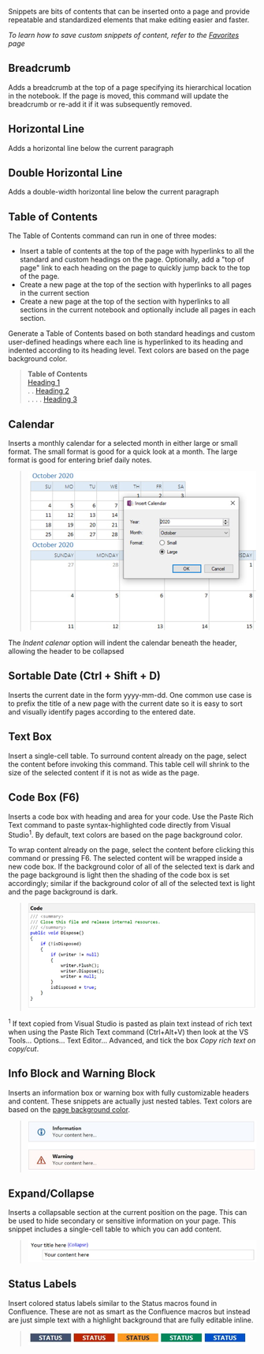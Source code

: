 Snippets are bits of contents that can be inserted onto a page and provide repeatable and standardized elements that make editing easier and faster.

_To learn how to save custom snippets of content, refer to the [Favorites](Favorites) page_

## Breadcrumb
Adds a breadcrumb at the top of a page specifying its hierarchical location in the notebook. If the page is moved, this command will update the breadcrumb or re-add it if it was subsequently removed.

## Horizontal Line
Adds a horizontal line below the current paragraph

## Double Horizontal Line
Adds a double-width horizontal line below the current paragraph

## Table of Contents
The Table of Contents command can run in one of three modes:

* Insert a table of contents at the top of the page with hyperlinks to all the standard and custom
  headings on the page. Optionally, add a "top of page" link to each heading on the page to quickly
  jump back to the top of the page.
* Create a new page at the top of the section with hyperlinks to all pages in the current section
* Create a new page at the top of the section with hyperlinks to all sections in the current
  notebook and optionally include all pages in each section. 

Generate a Table of Contents based on both standard headings and custom user-defined headings
where each line is hyperlinked to its heading and indented according to its heading level.
Text colors are based on the page background color.

> **Table of Contents**  
> [Heading 1](#exampToc)  
> . . [Heading 2](#exampToc)  
> . . . . [Heading 3](#exampToc)

## Calendar
Inserts a monthly calendar for a selected month in either large or small format. The small
format is good for a quick look at a month. The large format is good for entering brief
daily notes.

> ![Insert Calendar](images/Calendar.jpg)

The _Indent calenar_ option will indent the calendar beneath the header, allowing the header to be collapsed

## Sortable Date (Ctrl + Shift + D)
Inserts the current date in the form yyyy-mm-dd. One common use case is to prefix the title of a new page
with the current date so it is easy to sort and visually identify pages according to the entered date.

## Text Box
Insert a single-cell table. To surround content already on the page, select the content before invoking
this command. This table cell will shrink to the size of the selected content if it is not as wide as
the page.

## Code Box (F6)
Inserts a code box with heading and area for your code. Use the Paste Rich Text command
to paste syntax-highlighted code directly from Visual Studio<sup>1</sup>.
By default, text colors are based on the page background color.

To wrap content already on the page, select the content before clicking this command or pressing F6. The selected
content will be wrapped inside a new code box. If the background color of all of the selected text is dark and
the page background is light then the shading of the code box is set accordingly; similar if the background color
of all of the selected text is light and the page background is dark.

> ![Code Box](images/CodeBox.jpg)

<sup>1</sup> If text copied from Visual Studio is pasted as plain text instead of rich text
when using the Paste Rich Text command (Ctrl+Alt+V) then look at the VS Tools... Options...
Text Editor... Advanced, and tick the box *Copy rich text on copy/cut*.

## Info Block and Warning Block
Inserts an information box or warning box with fully customizable headers and content.
These snippets are actually just nested tables. Text colors are based on the [page background
color](#dark).

> ![Info Box  es](images/InfoBoxes.jpg)

## Expand/Collapse
Inserts a collapsable section at the current position on the page. This can be used to hide
secondary or sensitive information on your page. This snippet includes a single-cell table
to which you can add content.

> ![Collapsable Section](images/Expand.jpg)

## Status Labels

Insert colored status labels similar to the Status macros found in Confluence. These
are not as smart as the Confluence macros but instead are just simple text with a highlight
background that are fully editable inline.

> ![Status Labels](images/StatusLabels.jpg)

